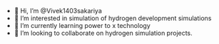 - 👋 Hi, I’m @Vivek1403sakariya
- 👀 I’m interested in simulation of hydrogen development simulations
- 🌱 I’m currently learning power to x technology
- 💞️ I’m looking to collaborate on hydrogen simulation projects.


<!---
Vivek1403sakariya/Vivek1403sakariya is a ✨ special ✨ repository because its `README.md` (this file) appears on your GitHub profile.
You can click the Preview link to take a look at your changes.
--->

